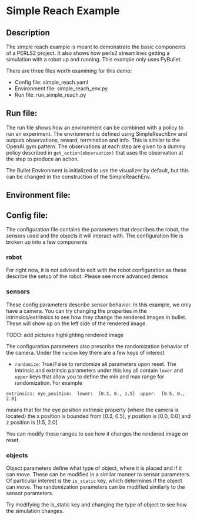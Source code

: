 # Simple Reach Example 
 
## Description
The simple reach example is meant to demonstrate the basic components of a PERLS2 project. It also shows how perls2 streamlines getting a simulation with a robot up and running. This example only uses PyBullet. 
 
There are three files worth examining for this demo: 
* Config file: simple_reach.yaml
* Environment file: simple_reach_env.py
* Run file: run_simple_reach.py

## Run file: 
The run file shows how an environment can be combined with a policy to run an experiment. The envrionment is defined using SimpleReachEnv and outputs observations, reward, termination and info. This is similar to the OpenAI.gym pattern. The observations at each step are given to a dummy policy described in `get_action(observation)` that uses the observation at the step to produce an action. 

The Bullet Environment is initialized to use the visualizer by default, but this can be changed in the construction of the SimpleReachEnv. 

## Environment file: 

## Config file: 
The configuration file contains the parameters that describes the robot, the sensors used and the objects it will interact with. The configuration file is broken up into a few components

### robot
For right now, it is not advised to edit with the robot configuration as these describe the setup of the robot. Please see more advanced demos

### sensors
These config parameters describe sensor behavior.  In this example, we only have a camera. You can try changing the properties in the intrinsics/extrinsics to see how they change the rendered images in bullet. These will show up on the left side of the rendered image. 

TODO: add pictures highlighting rendered image

The configuration parameters also prescribe the randomization behavior of the camera. Under the `random` key there are a few keys of interest
* `randomize`: True/False to randomize all parameters upon reset.
The intrinsic and extrinsic parameters under this key all contain `lower` and `upper` keys that allow you to define the min and max range for randomization. For example 

`extrinsics:
  eye_position: 
    lower: 
      [0.3, 0., 1.5] 
    upper: 
      [0.5, 0., 2.0]`
      
  means that for the eye position extrinsic property (where the camera is located) the x position is bounded from [0.3, 0.5], y position is [0.0, 0.0] and z position is [1.5, 2.0]
  
 You can modify these ranges to see how it changes the rendered image on reset. 
 
### objects
Object parameters define what type of object, where it is placed and if it can move. These can be modified in a similar manner to sensor parameters. Of particular interest is the `is_static` key, which determines if the object can move. The randomization parameters can be modified similarly to the sensor parameters. 

Try modifying the is_static key and changing the type of object to see how the simulation changes. 
